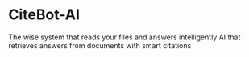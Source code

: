 # CiteBot-AI
The wise system that reads your files and answers intelligently AI that retrieves answers from documents with smart citations
